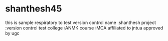 # shanthesh45
this is sample respiratory to test version control
name :shanthesh
project :version control test
college :ANMK
course  :MCA
affiliated to jntua approved by ugc
